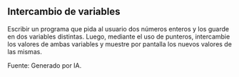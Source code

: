 ## Intercambio de variables

Escribir un programa que pida al usuario dos números enteros y los guarde en dos variables distintas. Luego, mediante el uso de punteros, intercambie los valores de ambas variables y muestre por pantalla los nuevos valores de las mismas.

Fuente: Generado por IA.